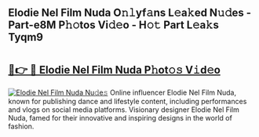 ## Elodie Nel Film Nuda O𝚗𝚕yf𝚊ns L𝚎a𝚔ed N𝚞𝚍es - Part-e8M P𝚑𝚘tos Vi𝚍𝚎o - H𝚘𝚝 Part L𝚎a𝚔s Tyqm9

# <h2><a href="http://kfcfn2.oniu.top/?m=Elodie+Nel+Film+Nuda">🔗👉 🔴 Elodie Nel Film Nuda P𝚑ot𝚘𝚜 V𝚒d𝚎o</a></h2>

[![Elodie Nel Film Nuda Nu𝚍e𝚜](https://i.imgur.com/0qMVB7G.gif)](http://kfcfn2.oniu.top/?m=Elodie+Nel+Film+Nuda)
Online influencer Elodie Nel Film Nuda, known for publishing dance and lifestyle content, including performances and vlogs on social media platforms. Visionary designer Elodie Nel Film Nuda, famed for their innovative and inspiring designs in the world of fashion.  
